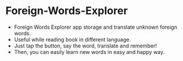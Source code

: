 # Foreign-Words-Explorer

- Foreign Words Explorer app storage and translate unknown foreign words.
- Useful while reading book in different language.
- Just tap the button, say the word, translate and remember!
- Then, you can easily learn new words in easy and happy way.
